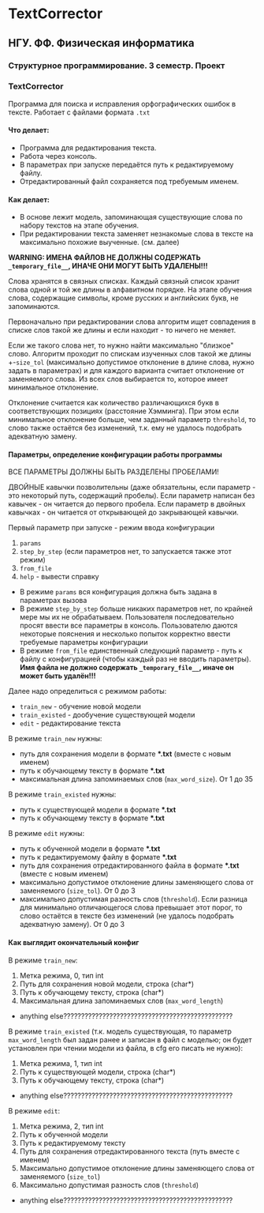 # TextCorrector
## НГУ. ФФ. Физическая информатика
### Структурное программирование. 3 семестр. Проект
### TextCorrector
Программа для поиска и исправления орфографических ошибок в тексте. Работает с файлами формата `.txt`
#### Что делает:
- Программа для редактирования текста.
- Работа через консоль.
- В параметрах при запуске передаётся путь к редактируемому файлу.
- Отредактированный файл сохраняется под требуемым именем.
#### Как делает:
- В основе лежит модель, запоминающая существующие слова по набору текстов на этапе обучения.
- При редактировании текста заменяет незнакомые слова в тексте на максимально похожие выученные. (см. далее)

__WARNING: ИМЕНА ФАЙЛОВ НЕ ДОЛЖНЫ СОДЕРЖАТЬ `_temporary_file__`, ИНАЧЕ ОНИ МОГУТ БЫТЬ УДАЛЕНЫ!!!__

Слова хранятся в связных списках. Каждый связный список хранит слова одной и той же длины в алфавитном порядке. На этапе обучения слова, содержащие символы, кроме русских и английских букв, не запоминаются.

Первоначально при редактировании слова алгоритм ищет совпадения в списке слов такой же длины и если находит - то ничего не меняет.

Если же такого слова нет, то нужно найти максимально "близкое" слово. Алгоритм проходит по спискам изученных слов такой же длины +-`size_tol` (максимально допустимое отклонение в длине слова, нужно задать в параметрах) и для каждого варианта считает отклонение от заменяемого слова. Из всех слов выбирается то, которое имеет минимальное отклонение.

Отклонение считается как количество различающихся букв в соответствующих позициях (расстояние Хэмминга). При этом если минимальное отклонение больше, чем заданный параметр `threshold`, то слово также остаётся без изменений, т.к. ему не удалось подобрать адекватную замену.

#### Параметры, определение конфигурации работы программы
ВСЕ ПАРАМЕТРЫ ДОЛЖНЫ БЫТЬ РАЗДЕЛЕНЫ ПРОБЕЛАМИ!

ДВОЙНЫЕ кавычки позволительны (даже обязательны, если параметр - это некоторый путь, содержащий пробелы). Если параметр написан без кавычек - он читается до первого пробела. Если параметр в двойных кавычках - он читается от открывающей до закрывающей кавычки.

Первый параметр при запуске - режим ввода конфигурации
1. `params`
2. `step_by_step` (если параметров нет, то запускается также этот режим)
3. `from_file`
4. `help` - вывести справку
- В режиме `params` вся конфигурация должна быть задана в параметрах вызова
- В режиме `step_by_step` больше никаких параметров нет, по крайней мере мы их не обрабатываем. Пользователя последовательно просят ввести все параметры в консоль. Пользователю даются некоторые пояснения и несколько попыток корректно ввести требуемые параметры конфигурации
- В режиме `from_file` единственный следующий параметр - путь к файлу с конфигурацией (чтобы каждый раз не вводить параметры). __Имя файла не должно содержать `_temporary_file__`, иначе он может быть удалён!!!__

Далее надо определиться с режимом работы:
- `train_new` - обучение новой модели
- `train_existed` - дообучение существующей модели
- `edit` - редактирование текста

В режиме `train_new` нужны:
- путь для сохранения модели в формате __*.txt__ (вместе с новым именем)
- путь к обучающему тексту в формате __*.txt__
- максимальная длина запоминаемых слов (`max_word_size`). От 1 до 35

В режиме `train_existed` нужны:
- путь к существующей модели в формате __*.txt__
- путь к обучающему тексту в формате __*.txt__

В режиме `edit` нужны:
- путь к обученной модели в формате __*.txt__
- путь к редактируемому файлу в формате __*.txt__
- путь для сохранения отредактированного файла в формате __*.txt__ (вместе с новым именем)
- максимально допустимое отклонение длины заменяющего слова от заменяемого (`size_tol`). От 0 до 3
- максимально допустимая разность слов (`threshold`). Если разница для минимально отличающегося слова превышает этот порог, то слово остаётся в тексте без изменений (не удалось подобрать адекватную замену). От 0 до 3

#### Как выглядит окончательный конфиг
В режиме `train_new`:
1. Метка режима, 0, тип int
2. Путь для сохранения новой модели, строка (char*)
3. Путь к обучающему тексту, строка (char*)
4. Максимальная длина запоминаемых слов (`max_word_length`)
- anything else????????????????????????????????????????????????

В режиме `train_existed` (т.к. модель существующая, то параметр `max_word_length` был задан ранее и записан в файл с моделью; он будет установлен при чтении модели из файла, в cfg его писать не нужно):
1. Метка режима, 1, тип int
2. Путь к существующей модели, строка (char*)
3. Путь к обучающему тексту, строка (char*)
- anything else????????????????????????????????????????????????

В режиме `edit`:
1. Метка режима, 2, тип int
2. Путь к обученной модели
3. Путь к редактируемому тексту
4. Путь для сохранения отредактированного текста (путь вместе с именем)
5. Максимально допустимое отклонение длины заменяющего слова от заменяемого (`size_tol`)
6. Максимально допустимая разность слов (`threshold`)
- anything else????????????????????????????????????????????????


